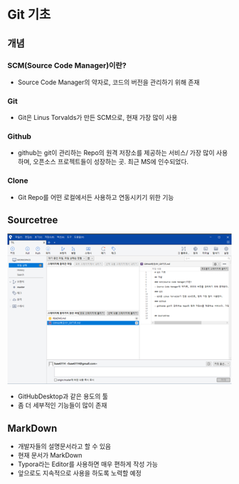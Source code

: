 # Git 기초

## 개념

### SCM(Source Code Manager)이란?

- Source Code Manager의 약자로, 코드의 버전을 관리하기 위해 존재

### Git

- Git은 Linus Torvalds가 만든 SCM으로, 현재 가장 많이 사용

### Github

- github는 git이 관리하는 Repo의 원격 저장소를 제공하는 서비스/ 가장 많이 사용하며, 오픈소스 프로젝트들이 성장하는 곳. 최근 MS에 인수되었다.

### Clone

- Git Repo를 어떤 로컬에서든 사용하고 연동시키기 위한 기능



## Sourcetree

<img src="01_Git기초.assets/image-20191216165034118.png" alt="image-20191216165034118" style="zoom:50%;" />

- GitHubDesktop과 같은 용도의 툴
- 좀 더 세부적인 기능들이 많이 존재



## MarkDown

- 개발자들의 설명문서라고 할 수 있음
- 현재 문서가 MarkDown 
- Typora라는 Editor를 사용하면 매우 편하게 작성 가능
- 앞으로도 지속적으로 사용을 하도록 노력할 예정

